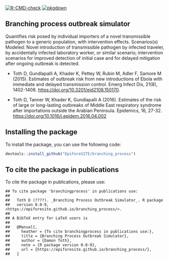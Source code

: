 
<!-- badges: start -->

[![R-CMD-check](https://github.com/EpiForeSITE/branching_process/actions/workflows/R-CMD-check.yaml/badge.svg)](https://github.com/EpiForeSITE/branching_process/actions/workflows/R-CMD-check.yaml)
[![pkgdown](https://github.com/EpiForeSITE/branching_process/actions/workflows/pkgdown.yaml/badge.svg)](https://github.com/EpiForeSITE/branching_process/actions/workflows/pkgdown.yaml)
<!-- badges: end -->

## Branching process outbreak simulator

Quantifies risk posed by individual importers of a novel transmissible
pathogen to a generic population, with intervention effects.
Scenarios(s) Modeled: Novel introduction of transmissible pathogen by
infected traveler, by accidentally infected laboratory worker, or
similar scenario; intervention scenarios for improved detection of
initial case and for delayed mitigation after ongoing outbreak is
detected.

- Toth D, Gundlapalli A, Khader K, Pettey W, Rubin M, Adler F, Samore M
  (2015). Estimates of outbreak risk from new introductions of Ebola
  with immediate and delayed transmission control. Emerg Infect Dis,
  21(8), 1402-1408. <https://doi.org/10.3201/eid2108.150170>.

- Toth D, Tanner W, Khader K, Gundlapalli A (2016). Estimates of the
  risk of large or long-lasting outbreaks of Middle East respiratory
  syndrome after importations outside the Arabian Peninsula. Epidemics,
  16, 27-32. <https://doi.org/10.1016/j.epidem.2016.04.002>

## Installing the package

To install the package, you can use the following code:

``` r
devtools::install_github("EpiForeSITE/branching_process")
```

## To cite the package in publications

To cite the package in publications, please use:

    ## To cite package 'branchingprocess' in publications use:
    ## 
    ##   Toth D (????). _Branching Process Outbreak Simulator_. R package
    ##   version 0.0-9, <https://epiforesite.github.io/branching_process/>.
    ## 
    ## A BibTeX entry for LaTeX users is
    ## 
    ##   @Manual{,
    ##     heather = {To cite branchingprocess in publications use:},
    ##     title = {Branching Process Outbreak Simulator},
    ##     author = {Damon Toth},
    ##     note = {R package version 0.0-9},
    ##     url = {https://epiforesite.github.io/branching_process/},
    ##   }
